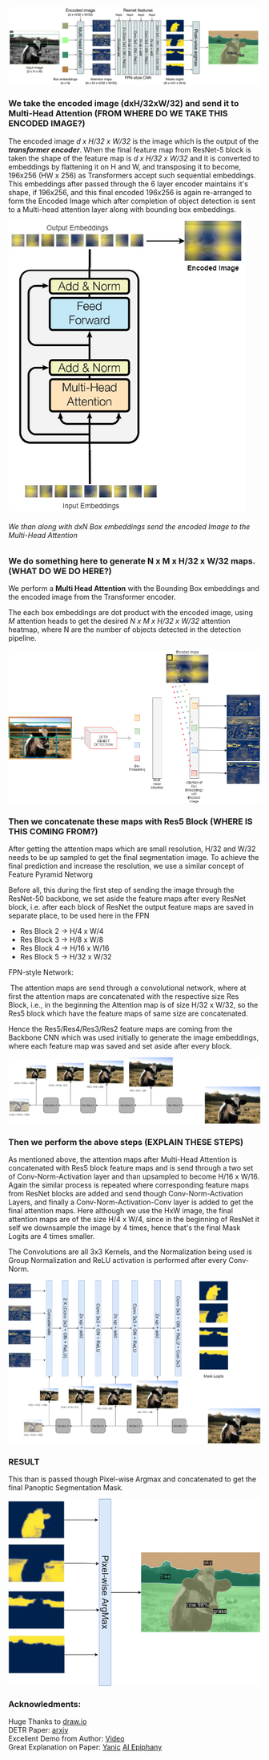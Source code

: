 ![Panoptic_Flow](./asset/images/0_DETR_Panoptic.png)

### We take the encoded image (dxH/32xW/32) and send it to Multi-Head Attention (**FROM WHERE DO WE TAKE THIS ENCODED IMAGE?**)

The encoded image *d x H/32 x W/32* is the image which is the output of the ***transformer encoder***. When the final feature map from ResNet-5 block is taken the shape of the feature map is *d x H/32 x W/32* and it is converted to embeddings by flattening it on H and W, and transposing it to become, 196x256 (HW x 256) as Transformers accept such sequential embeddings. This embeddings after passed through the 6 layer encoder maintains it's shape, if 196x256, and this final encoded 196x256 is again re-arranged to form the Encoded Image which after completion of object detection is sent to a Multi-head attention layer along with bounding box embeddings.  

![Encoder](./asset/images/7_Encoded_Image.png)

###### We than along with dxN Box embeddings send the encoded Image to the Multi-Head Attention

### We do something here to generate N x M x H/32 x W/32 maps. (**WHAT DO WE DO HERE?**)

We perform a **Multi Head Attention** with the Bounding Box embeddings and the encoded image from the Transformer encoder. 

The each box embeddings are dot product with the encoded image, using *M* attention heads to get the desired *N x M x H/32 x W/32* attention heatmap, where N are the number of objects detected in the detection pipeline. 

![Box_Image_Attention](./asset/images/8_Box_Image_attn.png)

 ### Then we concatenate these maps with Res5 Block (**WHERE IS THIS COMING FROM?**)

After getting the attention maps which are small resolution, H/32 and W/32 needs to be up sampled to get the final segmentation image. To achieve the final prediction and increase the resolution, we use a similar concept of Feature Pyramid Networg

Before all, this during the first step of sending the image through the ResNet-50 backbone, we set aside the feature maps after every ResNet block, i.e. after each block of ResNet the output feature maps are saved in separate place, to be used here in the FPN

* Res Block 2 -> H/4 x W/4
* Res Block 3 -> H/8 x W/8
* Res Block 4 -> H/16 x W/16
* Res Block 5 -> H/32 x W/32

FPN-style Network:

​	The attention maps are send through a convolutional network, where at first the attention maps are concatenated with the respective size Res Block, i.e., in the beginning the Attention map is of size H/32 x W/32, so the Res5 block which have the feature maps of same size are concatenated. 

Hence the Res5/Res4/Res3/Res2 feature maps are coming from the Backbone CNN which was used initially to generate the image embeddings, where each feature map was saved and set aside after every block.

![ResNet_FeatureMaps](./asset/images/12_Res_Middle.png)

### Then we perform the above steps (**EXPLAIN THESE STEPS**)

As mentioned above, the attention maps after Multi-Head Attention is concatenated with Res5 block feature maps and is send through a two set of Conv-Norm-Activation layer and than upsampled to become H/16 x W/16. Again the similar process is repeated where corresponding feature maps from ResNet blocks are added and send though Conv-Norm-Activation Layers, and finally a Conv-Norm-Activation-Conv layer is added to get the final attention maps. Here although we use the HxW image, the final attention maps are of the size H/4 x W/4, since in the beginning of ResNet it self we downsample the image by 4 times, hence that's the final Mask Logits are 4 times smaller.

The Convolutions are all 3x3 Kernels, and the Normalization being used is Group Normalization and ReLU activation is performed after every Conv-Norm.

![Maps_2_Masks](./asset/images/11_Res_Up.png)

### RESULT

This than is passed though Pixel-wise Argmax and concatenated to get the final Panoptic Segmentation Mask.

![Panoptic_Result](./asset/images/10_Panoptic.png)


### Acknowledments:
Huge Thanks to [draw.io](https://app.diagrams.net/)  
DETR Paper: [arxiv](https://arxiv.org/abs/2005.12872)  
Excellent Demo from Author: [Video](https://www.youtube.com/watch?v=utxbUlo9CyY)  
Great Explanation on Paper: [Yanic](https://www.youtube.com/watch?v=T35ba_VXkMY) [AI Epiphany](https://www.youtube.com/watch?v=BNx-wno-0-g)
